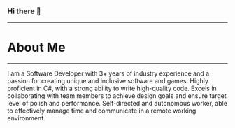 ### Hi there 👋
<hr>

<h1>About Me</h1>
<hr>
I am a Software Developer with 3+ years of industry experience and a passion for creating unique and inclusive software and games. Highly
proficient in C#, with a strong ability to write high-quality code. Excels in collaborating with team members to achieve design goals and
ensure target level of polish and performance. Self-directed and autonomous worker, able to effectively manage time and communicate in a
remote working environment.



<!--
**albertoalvaradojr/albertoalvaradojr** is a ✨ _special_ ✨ repository because its `README.md` (this file) appears on your GitHub profile.

Here are some ideas to get you started:

- 🔭 I’m currently working on ...
- 🌱 I’m currently learning ...
- 👯 I’m looking to collaborate on ...
- 🤔 I’m looking for help with ...
- 💬 Ask me about ...
- 📫 How to reach me: ...
- 😄 Pronouns: ...
- ⚡ Fun fact: ...
-->
